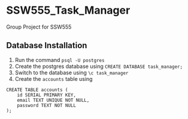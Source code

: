 # SSW555_Task_Manager
Group Project for SSW555

## Database Installation
1. Run the command ```psql -U postgres```
2. Create the postgres database using ```CREATE DATABASE task_manager;```
3. Switch to the database using ```\c task_manager```
4. Create the `accounts` table using 
```
CREATE TABLE accounts ( 
    id SERIAL PRIMARY KEY,
    email TEXT UNIQUE NOT NULL,
    password TEXT NOT NULL
);
```
